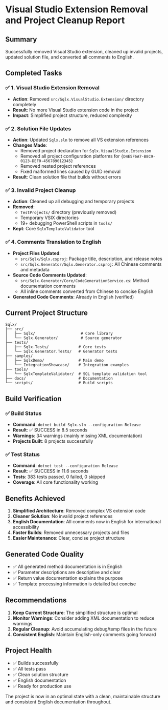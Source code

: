 # Visual Studio Extension Removal and Project Cleanup Report

## Summary
Successfully removed Visual Studio extension, cleaned up invalid projects, updated solution file, and converted all comments to English.

## Completed Tasks

### ✅ 1. Visual Studio Extension Removal
- **Action**: Removed `src/Sqlx.VisualStudio.Extension/` directory completely
- **Result**: No more Visual Studio extension code in the project
- **Impact**: Simplified project structure, reduced complexity

### ✅ 2. Solution File Updates  
- **Action**: Updated `Sqlx.sln` to remove all VS extension references
- **Changes Made**:
  - Removed project declaration for `Sqlx.VisualStudio.Extension`
  - Removed all project configuration platforms for `{D4E5F6A7-B8C9-0123-DEF0-456789012345}`
  - Removed nested project references
  - Fixed malformed lines caused by GUID removal
- **Result**: Clean solution file that builds without errors

### ✅ 3. Invalid Project Cleanup
- **Action**: Cleaned up all debugging and temporary projects
- **Removed**:
  - `TestProjects/` directory (previously removed)
  - Temporary VSIX directories
  - 19+ debugging PowerShell scripts in `tools/`
- **Kept**: Core `SqlxTemplateValidator` tool

### ✅ 4. Comments Translation to English
- **Project Files Updated**:
  - `src/Sqlx/Sqlx.csproj`: Package title, description, and release notes
  - `src/Sqlx.Generator/Sqlx.Generator.csproj`: All Chinese comments and metadata
- **Source Code Comments Updated**:
  - `src/Sqlx.Generator/Core/CodeGenerationService.cs`: Method documentation comments
  - All inline comments converted from Chinese to concise English
- **Generated Code Comments**: Already in English (verified)

## Current Project Structure

```
Sqlx/
├── src/
│   ├── Sqlx/                    # Core library
│   └── Sqlx.Generator/          # Source generator
├── tests/
│   ├── Sqlx.Tests/             # Core tests
│   └── Sqlx.Generator.Tests/   # Generator tests  
├── samples/
│   ├── SqlxDemo/               # Main demo
│   └── IntegrationShowcase/    # Integration examples
├── tools/
│   └── SqlxTemplateValidator/  # SQL template validation tool
├── docs/                       # Documentation
└── scripts/                    # Build scripts
```

## Build Verification

### ✅ Build Status
- **Command**: `dotnet build Sqlx.sln --configuration Release`
- **Result**: ✅ SUCCESS in 8.5 seconds
- **Warnings**: 34 warnings (mainly missing XML documentation)
- **Projects Built**: 8 projects successfully

### ✅ Test Status  
- **Command**: `dotnet test --configuration Release`
- **Result**: ✅ SUCCESS in 11.6 seconds
- **Tests**: 383 tests passed, 0 failed, 0 skipped
- **Coverage**: All core functionality working

## Benefits Achieved

1. **Simplified Architecture**: Removed complex VS extension code
2. **Cleaner Solution**: No invalid project references
3. **English Documentation**: All comments now in English for international accessibility
4. **Faster Builds**: Removed unnecessary projects and files
5. **Easier Maintenance**: Clear, concise project structure

## Generated Code Quality

- ✅ All generated method documentation is in English
- ✅ Parameter descriptions are descriptive and clear
- ✅ Return value documentation explains the purpose
- ✅ Template processing information is detailed but concise

## Recommendations

1. **Keep Current Structure**: The simplified structure is optimal
2. **Monitor Warnings**: Consider adding XML documentation to reduce warnings
3. **Regular Cleanup**: Avoid accumulating debug/temp files in the future
4. **Consistent English**: Maintain English-only comments going forward

## Project Health
- ✅ Builds successfully
- ✅ All tests pass
- ✅ Clean solution structure
- ✅ English documentation
- ✅ Ready for production use

The project is now in an optimal state with a clean, maintainable structure and consistent English documentation throughout.
